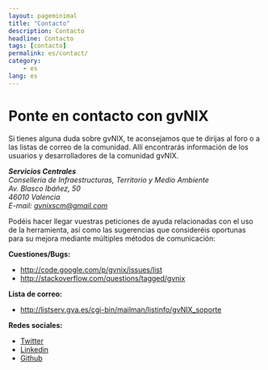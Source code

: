 ```yaml
---
layout: pageminimal
title: "Contacto"
description: Contacto
headline: Contacto
tags: [contacto]
permalink: es/contact/
category:
    - es
lang: es
---
```


# Ponte en contacto con gvNIX

Si tienes alguna duda sobre gvNIX, te aconsejamos que te dirijas al foro o a las listas de correo de la comunidad.
Allí encontrarás información de los usuarios y desarrolladores de la comunidad gvNIX.


<address>
  <strong>Servicios Centrales</strong><br>
  Conselleria de Infraestructuras, Territorio y Medio Ambiente<br>
  Av. Blasco Ibáñez, 50<br>
  46010 Valencia<br>
  E-mail: <a href="{{ mail-to }}">gvnixscm@gmail.com</a>
</address>

Podéis hacer llegar vuestras peticiones de ayuda relacionadas con el uso
de la herramienta, así como las sugerencias que consideréis oportunas
para su mejora mediante múltiples métodos de comunicación:

**Cuestiones/Bugs:**

-   <http://code.google.com/p/gvnix/issues/list>
-   <http://stackoverflow.com/questions/tagged/gvnix>

**Lista de correo:**

-   <http://listserv.gva.es/cgi-bin/mailman/listinfo/gvNIX_soporte>

**Redes sociales:**

-   [Twitter][]
-   [Linkedin][]
-   [Github][]

  [Twitter]: http://twitter.com/#!/gvNIX
  [Linkedin]: http://www.linkedin.com/groups/gvNIX-3878961
  [Github]: https://github.com/DISID/gvnix





